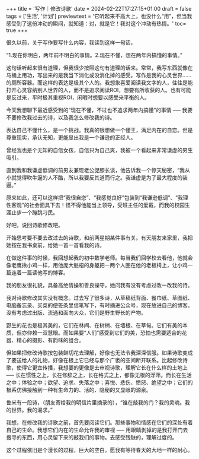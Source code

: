 +++
title = '写作｜修改诗歌'
date = 2024-02-22T17:27:15+01:00
draft = false
tags = ['生活', '计划']
previewtext = '它听起来不高大上，也没什么“用”，但当我感受到了这份冲动的瞬间，就知道：对，就是它！我对这个冲动有热情。'
toc= true
+++

很久以前，关于写作要写什么内容，我读到这样一句话，

“1.现在你明白，两年前不明白的事情。2.现在不懂，想在两年内搞懂的事情。”

这句话听起来很有道理，但我很少按照这句有道理的话来。常常，我写东西就像在马桶上用功，写出来的是我当下消化或没消化掉的感受。写作是我的心灵世界……的厕所容器。而这样的表达是极其个人的。我想象喜爱阅读我文字的人，往往是能打开心灵容纳别人世界的人，而不是追求阅读ROI，想要有所收获的人。也有可能是反过来，平时极其重视ROI，闲暇时想要以感受来平衡的人。

今天我想聊下最近感受到的“现在不懂，不过也不追求两年内搞懂”的事情 ––– 我要不要修改我过去的诗，以及我怎么修改我的诗。

表达自己不懂什么，是一个挑战。我真的很想做一个懂王，满足内在的自恋。但是尊重现实，承认无知，更能显出我是一个谦逊的正经人。

曾经我也是个无知的自信女孩，自信只为自己爽，我被一个看起来非常谦虚的男生吸引。

直到我和我谦虚低调的前男友兼现老公促膝长谈，他告诉我一个惊天秘密，“我从小就觉得吹牛逼的人不酷，所以我要反其道而行之。我谦虚是为了最大程度的装逼。”

原来如此，还可以这样把“我很自恋”、“我感觉良好”包装到“我谦逊低调”、“我理性客观”的社会面具下去！怪不得他能当上领导，受班主任的爱戴，而我的校园生涯止步一个蹦跳刁民。

好吧，说回诗歌修改吧。

开始思考要不要去改过去的诗歌，和前两星期某件事有关。有天朋友来家里，我把她按在我书桌前，给她一首一首看我的诗。

在做这件事的时候，我回想起我的初中数学老师。每当我们回学校去看他，他就会像老鹰揪小鸡一样，用他庞大魁梧的身躯把一两个人圈在他的老板椅上，让小鸡一篇连着一篇读他写的博客。

我的朋友很礼貌，具备高绝情操和善良操守，她问我有没有考虑过改一改我的诗。

我对诗歌修改其实没有概念。过去写了很多诗，从草稿纸背面、餐巾纸、草图纸、电脑备忘录、买菜的便签条里信笔写下，有时摘进公众号，现在放进自己的博客。没有考虑过出版、流通和面向大众，它们是野生野长的产物。

野生的花也是极其美的，它们在林间、在树梢、在墙根、在草甸。它们有美的本质，但亦仰赖一双慧眼。而如果要“人们”感受到它们的美，恐怕也需要适合的花器、精心的摄影、有韵味的组合。

但如果把修改诗歌按包装鲜切花去理解，好像也无法令我深深信服。如果诗歌变成了要送给人的礼物，好像在根上它已经与那个广袤的空间断开联系。比起修改诗歌，使得它更宜传播，我想要的更像是去审视诗歌，理解它长在什么样的土地上 ––– 长在惯性之上，长在修辞之上，长在格式之上，都像无根的浮萍。而长在生活之中；体验之中；欲望、追求、失落之中；喜悦、悲伤、愤怒、绝望之中；它们的根系仿佛接触到一种有生命力的、活的、隐秘的又显眼的源泉。

鲁米有一段诗，（朋友寄给我的明信片里摘录的），“谁在敲我的门？我的灵魂。我的世界。我的渴求。”

我想，在修改我的诗歌之前，首先要阅读它们。那些事物和情感在它们的深处有着自己的生命。我想它们内在的生命允许我的审视 ––– 用眼睛剥掉的是我打开门去搜寻的东西，用心灵留下来的敲我们的事物。去感受残缺的，理解过度的。

这个过程依旧是个漫长的过程，巨大的空白。愿我有等待春天的大地一样的耐心。

